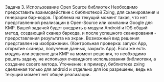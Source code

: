 Задача 3. Использование Open Source библиотек
Необходимо предоставить взаимодействие с библиотекой Zxing, для сканирования и генерации бар-кодов. Проблема на текущий момент такая, что нет представленной реализации в Open-Source или компании Google для KMP. Вашей задачей будет внедрить в модули Android и IOS общий метод, создающий сканер баркода, и после успешного сканирования - предоставления результата на экран. Возможный вид решения представлен на изображении. (Контрольная проверка: запуск App, открытие сканера, получение данных, закрыть App).
Если же есть модуль или решение для KMP на момент решения, то необходимо решить задачу, не используя очевидного использования библиотеки, а создание своего метода. Уточнение: к примеру, библиотека zxing сделанная только для android и отдельно для ios разрешены, ведь на текущий момент нет общей реализации.